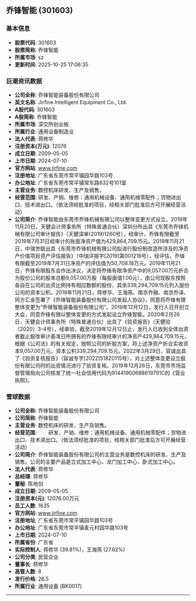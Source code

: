 ## 乔锋智能 (301603)

### 基本信息

- **股票代码**: 301603
- **股票简称**: 乔锋智能
- **所属市场**: sz
- **更新时间**: 2025-10-25 17:06:35

### 巨潮资讯数据

- **公司全称**: 乔锋智能装备股份有限公司
- **英文名称**: Jirfine Intelligent Equipment Co., Ltd.
- **A股代码**: 301603
- **A股简称**: 乔锋智能
- **所属市场**: 深交所创业板
- **所属行业**: 通用设备制造业
- **法人代表**: 蒋修华
- **注册资本(万元)**: 12076
- **成立日期**: 2009-05-05
- **上市日期**: 2024-07-10
- **官方网站**: www.jirfine.com
- **注册地址**: 广东省东莞市常平镇园华路103号
- **办公地址**: 广东省东莞市常平镇常东路632号101室
- **主营业务**: 数控机床研发、生产及销售。
- **经营范围**: 研发、产销、维修：通用机械设备、通用机械零配件；货物进出口、技术进出口。（依法须经批准的项目，经相关部门批准后方可开展经营活动）
- **公司简介**: 乔锋智能由东莞市乔锋机械有限公司以整体变更方式设立。2019年11月20日，天健会计师事务所（特殊普通合伙）深圳分所出具《东莞市乔锋机械有限公司审计报告》（天健深审(2019)1260号），经审计，乔锋有限截至2019年7月31日经审计的账面净资产值为429,864,709.15元。2019年11月21日，中瑞世联出具《东莞市乔锋机械有限公司拟进行股份制改造所涉及的净资产价值项目资产评估报告》（中瑞评报字[2019]第001216号），经评估，乔锋有限截至2019年7月31日净资产的评估值为50,708.18万元。2019年11月21日，乔锋有限股东会作出决议，决定将乔锋有限净资产中的9,057.00万元折合为股份公司的股本总额9,057.00万股（每股面值1.00元），由公司现股东按照各自在公司的出资比例持有相应数额的股份，其余339,294,709.15元列入股份公司的资本公积。2019年11月21日，蒋修华、王海燕、南京乔融、南京乔泽、同方汇金签署了《乔锋智能装备股份有限公司发起人协议》，同意将乔锋有限整体变更为“乔锋智能装备股份有限公司”。2019年12月12日，发行人召开创立大会，同意乔锋有限以整体变更的方式发起设立乔锋智能。2020年2月26日，天健会计师事务所（特殊普通合伙）出具了《验资报告》（天健验〔2020〕3-4号），经审验，截至2019年12月12日止，发行人已收到全体出资者截止股改审计基准日所拥有的乔锋有限经审计的净资产429,864,709.15元，根据《公司法》的有关规定，按照公司的折股方案，将上述净资产折合实收资本9,057.00万元，资本公积339,294,709.15元。2022年3月29日，容诚出具了《验资复核报告》（容诚专字[2022]518Z0115号），对上述整体变更设立股份有限公司时的出资情况进行了验资复核。2019年12月26日，东莞市市场监督管理局向公司核发了统一社会信用代码为91441900688619791C的《营业执照》。

### 雪球数据

- **公司全称**: 乔锋智能装备股份有限公司
- **公司简称**: 乔锋智能
- **主营业务**: 数控机床的研发、生产及销售。
- **经营范围**: 　　研发、产销、维修：通用机械设备、通用机械零配件；货物进出口、技术进出口。（依法须经批准的项目，经相关部门批准后方可开展经营活动）
- **公司简介**: 乔锋智能装备股份有限公司的主营业务是数控机床的研发、生产及销售。公司的主要产品是立式加工中心、龙门加工中心、卧式加工中心。
- **法人代表**: 蒋修华
- **总经理**: 蒋修华
- **董秘**: 陈地剑
- **成立日期**: 2009-05-05
- **注册资本(元)**: 12076.00万元
- **员工人数**: 1635
- **官方网站**: www.jirfine.com
- **注册地址**: 广东省东莞市常平镇园华路103号
- **办公地址**: 广东省东莞市常平镇麦元村园华路103号
- **上市日期**: 2024-07-10
- **所属省份**: 广东省
- **实际控制人**: 蒋修华 (39.81%)，王海燕 (27.62%)
- **公司分类**: 民营企业
- **董事长**: 蒋修华
- **高管人数**: 8
- **发行价格**: 26.5
- **所属行业**: 通用设备 (BK0017)

---